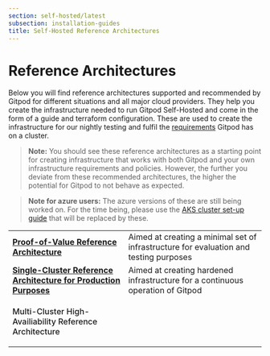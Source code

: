 ```yaml
---
section: self-hosted/latest
subsection: installation-guides
title: Self-Hosted Reference Architectures
---
```


<script context="module">
  export const prerender = true;
</script>

<script lang="ts">
  import Pill from "$lib/components/pill.svelte";
  </script>

# Reference Architectures

Below you will find reference architectures supported and recommended by Gitpod for different situations and all major cloud providers. They help you create the infrastructure needed to run Gitpod Self-Hosted and come in the form of a guide and terraform configuration. These are used to create the infrastructure for our nightly testing and fulfil the [requirements](../latest/cluster-requirements) Gitpod has on a cluster.

> **Note:** You should see these reference architectures as a starting point for creating infrastructure that works with both Gitpod and your own infrastructure requirements and policies. However, the further you deviate from these recommended architectures, the higher the potential for Gitpod to not behave as expected.

> **Note for azure users:** The azure versions of these are still being worked on. For the time being, please use the [AKS cluster set-up guide](https://github.com/gitpod-io/gitpod-microsoft-aks-guide) that will be replaced by these.

|                                                                                                                                                                            |                                                                                       |
| -------------------------------------------------------------------------------------------------------------------------------------------------------------------------- | ------------------------------------------------------------------------------------- |
| [**Proof-of-Value Reference Architecture**](./reference-architecture/proof-of-value)<Pill variant="orange" text="alpha" class="ml-1.5"/>                                   | Aimed at creating a minimal set of infrastructure for evaluation and testing purposes |
| [**Single-Cluster Reference Architecture for Production Purposes**](./reference-architecture/single-cluster-ref-arch) <Pill variant="orange" text="alpha" class="ml-1.5"/> | Aimed at creating hardened infrastructure for a continuous operation of Gitpod        |
| <p style="font-size: var(--p-small); font-weight: 500;"> Multi-Cluster High-Availiability Reference Architecture <Pill variant="pink" text="planned" class="ml-1.5"/></p>  |                                                                                       |
